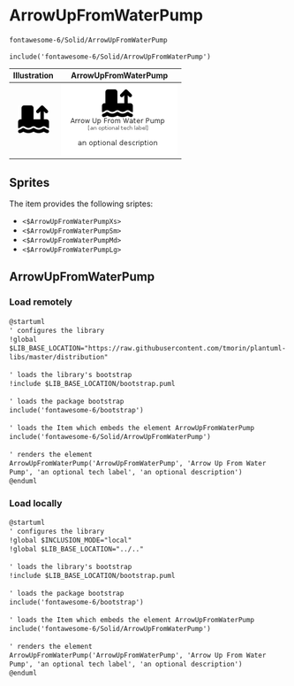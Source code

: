 # ArrowUpFromWaterPump


```text
fontawesome-6/Solid/ArrowUpFromWaterPump
```

```text
include('fontawesome-6/Solid/ArrowUpFromWaterPump')
```



| Illustration | ArrowUpFromWaterPump |
| :---: | :---: |
| ![illustration for Illustration](../../fontawesome-6/Solid/ArrowUpFromWaterPump.png) | ![illustration for ArrowUpFromWaterPump](../../fontawesome-6/Solid/ArrowUpFromWaterPump.Local.png) |



## Sprites
The item provides the following sriptes:

- `<$ArrowUpFromWaterPumpXs>`
- `<$ArrowUpFromWaterPumpSm>`
- `<$ArrowUpFromWaterPumpMd>`
- `<$ArrowUpFromWaterPumpLg>`





## ArrowUpFromWaterPump

### Load remotely
```plantuml
@startuml
' configures the library
!global $LIB_BASE_LOCATION="https://raw.githubusercontent.com/tmorin/plantuml-libs/master/distribution"

' loads the library's bootstrap
!include $LIB_BASE_LOCATION/bootstrap.puml

' loads the package bootstrap
include('fontawesome-6/bootstrap')

' loads the Item which embeds the element ArrowUpFromWaterPump
include('fontawesome-6/Solid/ArrowUpFromWaterPump')

' renders the element
ArrowUpFromWaterPump('ArrowUpFromWaterPump', 'Arrow Up From Water Pump', 'an optional tech label', 'an optional description')
@enduml
```

### Load locally
```plantuml
@startuml
' configures the library
!global $INCLUSION_MODE="local"
!global $LIB_BASE_LOCATION="../.."

' loads the library's bootstrap
!include $LIB_BASE_LOCATION/bootstrap.puml

' loads the package bootstrap
include('fontawesome-6/bootstrap')

' loads the Item which embeds the element ArrowUpFromWaterPump
include('fontawesome-6/Solid/ArrowUpFromWaterPump')

' renders the element
ArrowUpFromWaterPump('ArrowUpFromWaterPump', 'Arrow Up From Water Pump', 'an optional tech label', 'an optional description')
@enduml
```

